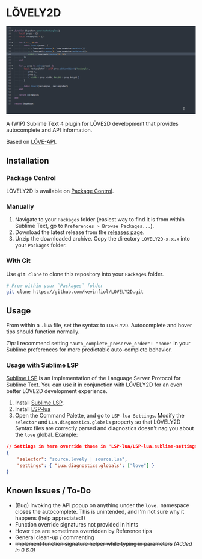# LÖVELY2D

![video demo](demo.gif)

A (WIP) Sublime Text 4 plugin for LÖVE2D development that provides autocomplete and API information.

Based on [LÖVE-API](https://github.com/love2d-community/love-api).

## Installation

### Package Control

LÖVELY2D is available on [Package Control](https://packagecontrol.io/packages/LOVELY2D).

### Manually

1. Navigate to your `Packages` folder (easiest way to find it is from within Sublime Text, go to `Preferences > Browse Packages...`).
2. Download the latest release from the [releases page](https://github.com/kevinfiol/LOVELY2D/releases).
3. Unzip the downloaded archive. Copy the directory `LOVELY2D-x.x.x` into your `Packages` folder.

### With Git

Use `git clone` to clone this repository into your `Packages` folder.

```bash
# From within your `Packages` folder
git clone https://github.com/kevinfiol/LOVELY2D.git
```

## Usage

From within a `.lua` file, set the syntax to `LOVELY2D`. Autocomplete and hover tips should function normally.

*Tip:* I recommend setting `"auto_complete_preserve_order": "none"` in your Sublime preferences for more predictable auto-complete behavior.

### Usage with Sublime LSP

[Sublime LSP](https://github.com/sublimelsp/LSP) is an implementation of the Language Server Protocol for Sublime Text. You can use it in conjunction with LÖVELY2D for an even better LÖVE2D development experience.

1. Install [Sublime LSP](https://packagecontrol.io/packages/LSP).
2. Install [LSP-lua](https://packagecontrol.io/packages/LSP-lua)
3. Open the Command Palette, and go to `LSP-lua Settings`. Modify the `selector` and `Lua.diagnostics.globals` property so that LÖVELY2D Syntax files are correctly parsed and diagnostics doesn't nag you about the `love` global. Example:

```json
// Settings in here override those in "LSP-lua/LSP-lua.sublime-settings"
{
    "selector": "source.lovely | source.lua",
    "settings": { "Lua.diagnostics.globals": ["love"] }
}
```

## Known Issues / To-Do

* (Bug) Invoking the API popup on anything under the `love.` namespace closes the autocomplete. This is unintended, and I'm not sure why it happens (help appreciated!)
* Function override signatures not provided in hints
* Hover tips are sometimes overridden by Reference tips
* General clean-up / commenting
* ~~Implement function signature helper while typing in parameters~~ *(Added in 0.6.0)*

